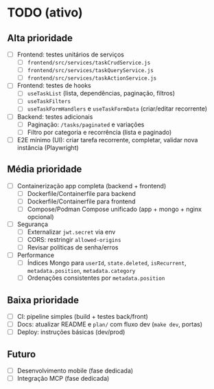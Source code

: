 # TODO (ativo)

## Alta prioridade
- [ ] Frontend: testes unitários de serviços
  - [ ] `frontend/src/services/taskCrudService.js`
  - [ ] `frontend/src/services/taskQueryService.js`
  - [ ] `frontend/src/services/taskActionService.js`
- [ ] Frontend: testes de hooks
  - [ ] `useTaskList` (lista, dependências, paginação, filtros)
  - [ ] `useTaskFilters`
  - [ ] `useTaskFormHandlers` e `useTaskFormData` (criar/editar recorrente)
- [ ] Backend: testes adicionais
  - [ ] Paginação: `/tasks/paginated` e variações
  - [ ] Filtro por categoria e recorrência (lista e paginado)
- [ ] E2E mínimo (UI): criar tarefa recorrente, completar, validar nova instância (Playwright)

## Média prioridade
- [ ] Containerização app completa (backend + frontend)
  - [ ] Dockerfile/Containerfile para backend
  - [ ] Dockerfile/Containerfile para frontend
  - [ ] Compose/Podman Compose unificado (app + mongo + nginx opcional)
- [ ] Segurança
  - [ ] Externalizar `jwt.secret` via env
  - [ ] CORS: restringir `allowed-origins`
  - [ ] Revisar políticas de senha/erros
- [ ] Performance
  - [ ] Índices Mongo para `userId`, `state.deleted`, `isRecurrent`, `metadata.position`, `metadata.category`
  - [ ] Ordenações consistentes por `metadata.position`

## Baixa prioridade
- [ ] CI: pipeline simples (build + testes back/front)
- [ ] Docs: atualizar README e `plan/` com fluxo dev (`make dev`, portas)
- [ ] Deploy: instruções básicas (dev/prod)

## Futuro
- [ ] Desenvolvimento mobile (fase dedicada)
- [ ] Integração MCP (fase dedicada)